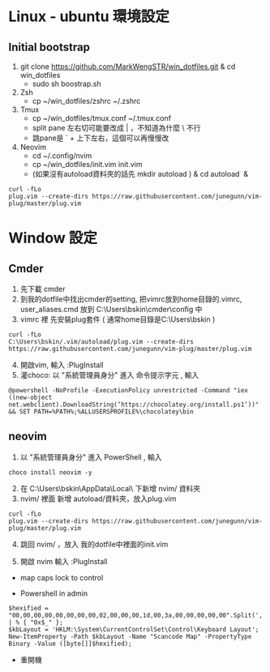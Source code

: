 # Linux - ubuntu 環境設定
## Initial bootstrap
1. git clone https://github.com/MarkWengSTR/win_dotfiles.git  & cd win_dotfiles
    - sudo sh boostrap.sh
2. Zsh
    - cp ~/win_dotfiles/zshrc ~/.zshrc 
3. Tmux
    - cp ~/win_dotfiles/tmux.conf ~/.tmux.conf 
    - split pane 左右切可能要改成 | ，不知道為什麼 \ 不行
    - 跳pane是 \` + 上下左右，這個可以再慢慢改
4. Neovim 
    - cd ~/.config/nvim  
    - cp ~/win_dotfiles/init.vim init.vim
    - (如果沒有autoload資料夾的話先 mkdir autoload ) & cd autoload  & 
```
curl -fLo    
plug.vim --create-dirs https://raw.githubusercontent.com/junegunn/vim-plug/master/plug.vim
```

# Window 設定
## Cmder

1. 先下載 cmder
2. 到我的dotfile中找出cmder的setting, 把vimrc放到home目錄的.vimrc, user_aliases.cmd 放到 C:\Users\bskin\cmder\config 中
3. vimrc 裡 先安裝plug套件 ( 通常home目錄是C:\Users\bskin )
```
curl -fLo  
C:\Users\bskin/.vim/autoload/plug.vim --create-dirs https://raw.githubusercontent.com/junegunn/vim-plug/master/plug.vim
```
4. 開啟vim, 輸入 :PlugInstall
5. 灌choco: 以 "系統管理員身分" 進入 命令提示字元 , 輸入
```
@powershell -NoProfile -ExecutionPolicy unrestricted -Command "iex ((new-object net.webclient).DownloadString(‘https://chocolatey.org/install.ps1‘))" && SET PATH=%PATH%;%ALLUSERSPROFILE%\chocolatey\bin
```

## neovim

1. 以 "系統管理員身分" 進入 PowerShell , 輸入   
```
choco install neovim -y
```
2. 在 C:\Users\bskin\AppData\Local\ 下新增 nvim/ 資料夾
3. nvim/ 裡面 新增 autoload/資料夾，放入plug.vim
```
curl -fLo   
plug.vim --create-dirs https://raw.githubusercontent.com/junegunn/vim-plug/master/plug.vim
```
4. 跳回 nvim/ ，放入 我的dotfile中裡面的init.vim
 
5. 開啟 nvim 輸入 :PlugInstall
  - map caps lock to control

  - Powershell in admin
```
$hexified = "00,00,00,00,00,00,00,00,02,00,00,00,1d,00,3a,00,00,00,00,00".Split(',') | % { "0x$_" }; 
$kbLayout = 'HKLM:\System\CurrentControlSet\Control\Keyboard Layout'; 
New-ItemProperty -Path $kbLayout -Name "Scancode Map" -PropertyType Binary -Value ([byte[]]$hexified);
```
  - 重開機

